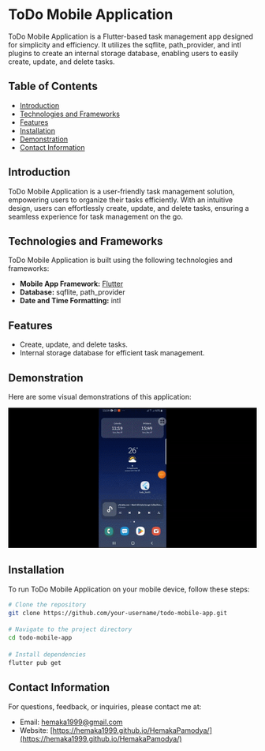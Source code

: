 # ToDo Mobile Application

ToDo Mobile Application is a Flutter-based task management app designed for simplicity and efficiency. It utilizes the sqflite, path_provider, and intl plugins to create an internal storage database, enabling users to easily create, update, and delete tasks.

## Table of Contents
- [Introduction](#introduction)
- [Technologies and Frameworks](#technologies-and-frameworks)
- [Features](#features)
- [Installation](#installation)
- [Demonstration](#demonstration)
- [Contact Information](#contact-information)

## Introduction

ToDo Mobile Application is a user-friendly task management solution, empowering users to organize their tasks efficiently. With an intuitive design, users can effortlessly create, update, and delete tasks, ensuring a seamless experience for task management on the go.

## Technologies and Frameworks

ToDo Mobile Application is built using the following technologies and frameworks:

- **Mobile App Framework:** [Flutter](https://flutter.dev/)
- **Database:** sqflite, path_provider
- **Date and Time Formatting:** intl

## Features

- Create, update, and delete tasks.
- Internal storage database for efficient task management.

## Demonstration

Here are some visual demonstrations of this application:

![Demo 1](/assets/gif/demo1.gif)


## Installation

To run ToDo Mobile Application on your mobile device, follow these steps:

```bash
# Clone the repository
git clone https://github.com/your-username/todo-mobile-app.git

# Navigate to the project directory
cd todo-mobile-app

# Install dependencies
flutter pub get
```

## Contact Information

For questions, feedback, or inquiries, please contact me at:

- Email: hemaka1999@gmail.com
- Website: [https://hemaka1999.github.io/HemakaPamodya/](https://hemaka1999.github.io/HemakaPamodya/)

